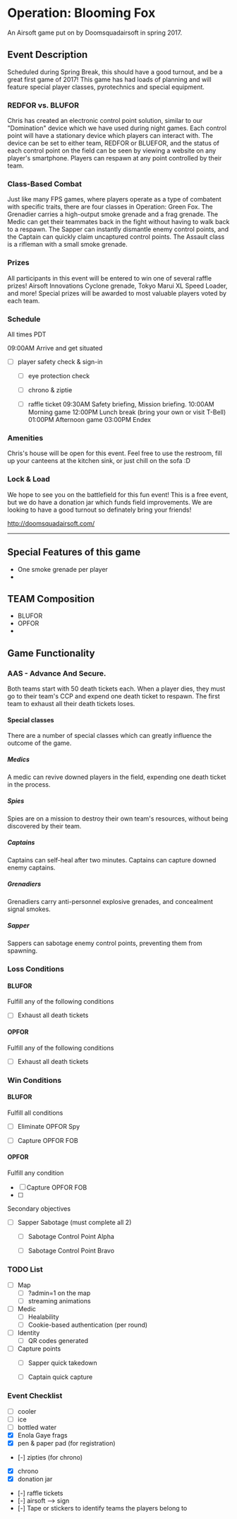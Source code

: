 # Operation: Blooming Fox


An Airsoft game put on by Doomsquadairsoft in spring 2017.


## Event Description

Scheduled during Spring Break, this should have a good turnout, and be a great first game of 2017! This game has had loads of planning and will feature special player classes, pyrotechnics and special equipment.


### REDFOR vs. BLUFOR

Chris has created an electronic control point solution, similar to our "Domination" device which we have used during night games. Each control point will have a stationary device which players can interact with. The device can be set to either team, REDFOR or BLUEFOR, and the status of each control point on the field can be seen by viewing a website on any player's smartphone. Players can respawn at any point controlled by their team.


### Class-Based Combat

Just like many FPS games, where players operate as a type of combatent with specific traits, there are four classes in Operation: Green Fox. The Grenadier carries a high-output smoke grenade and a frag grenade. The Medic can get their teammates back in the fight without having to walk back to a respawn. The Sapper can instantly dismantle enemy control points, and the Captain can quickly claim uncaptured control points. The Assault class is a rifleman with a small smoke grenade.


### Prizes

All participants in this event will be entered to win one of several raffle prizes! Airsoft Innovations Cyclone grenade, Tokyo Marui XL Speed Loader, and more! Special prizes will be awarded to most valuable players voted by each team.


### Schedule

All times PDT

09:00AM Arrive and get situated
  * [ ] player safety check & sign-in
    * [ ] eye protection check
    * [ ] chrono & ziptie
    * [ ] raffle ticket
09:30AM Safety briefing, Mission briefing.
10:00AM Morning game
12:00PM Lunch break (bring your own or visit T-Bell)
01:00PM Afternoon game
03:00PM Endex


### Amenities

Chris's house will be open for this event. Feel free to use the restroom, fill up your canteens at the kitchen sink, or just chill on the sofa :D


### Lock & Load

We hope to see you on the battlefield for this fun event! This is a free event, but we do have a donation jar which funds field improvements. We are looking to have a good turnout so definately bring your friends! 

http://doomsquadairsoft.com/


---

## Special Features of this game

* One smoke grenade per player
* 

## TEAM Composition

* BLUFOR
* OPFOR
* 


## Game Functionality

### AAS - Advance And Secure.

Both teams start with 50 death tickets each. When a player dies, they must go to their team's CCP and expend one death ticket to respawn. The first team to exhaust all their death tickets loses.


#### Special classes

There are a number of special classes which can greatly influence the outcome of the game.

##### Medics

A medic can revive downed players in the field, expending one death ticket in the process.


##### Spies

Spies are on a mission to destroy their own team's resources, without being discovered by their team.


##### Captains

Captains can self-heal after two minutes. Captains can capture downed enemy captains.


##### Grenadiers

Grenadiers carry anti-personnel explosive grenades, and concealment signal smokes.


##### Sapper

Sappers can sabotage enemy control points, preventing them from spawning.


### Loss Conditions

#### BLUFOR

Fulfill any of the following conditions

  * [ ] Exhaust all death tickets


#### OPFOR

Fulfill any of the following conditions

  * [ ] Exhaust all death tickets



### Win Conditions

#### BLUFOR

Fulfill all conditions

  * [ ] Eliminate OPFOR Spy
  * [ ] Capture OPFOR FOB


#### OPFOR

Fulfill any condition

  * [ ] Capture OPFOR FOB
  * [ ]


Secondary objectives

  * [ ] Sapper Sabotage (must complete all 2)
    * [ ] Sabotage Control Point Alpha
    * [ ] Sabotage Control Point Bravo






### TODO List

* [ ] Map
  * [ ] ?admin=1 on the map
  * [ ] streaming animations
* [ ] Medic
  * [ ] Healability
  * [ ] Cookie-based authentication (per round)
* [ ] Identity
  * [ ] QR codes generated
* [ ] Capture points
  * [ ] Sapper quick takedown
  * [ ] Captain quick capture
  


### Event Checklist

* [ ] cooler
* [ ] ice
* [ ] bottled water
* [x] Enola Gaye frags
* [x] pen & paper pad (for registration)
* [-] zipties (for chrono)
* [x] chrono
* [x] donation jar
* [-] raffle tickets
* [-] airsoft --> sign
* [-] Tape or stickers to identify teams the players belong to






